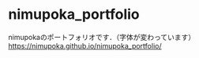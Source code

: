 # nimupoka_portfolio

nimupokaのポートフォリオです．（字体が変わっています）
https://nimupoka.github.io/nimupoka_portfolio/
